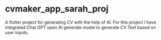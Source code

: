 # cvmaker_app_sarah_proj

A flutter project for generating CV with the help of AI.
For this project I have integrated Chat GPT open AI generate model to generate CV Text
based on user inputs.
